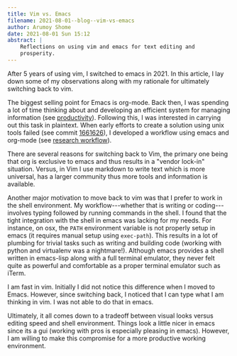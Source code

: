 ```yaml
---
title: Vim vs. Emacs
filename: 2021-08-01--blog--vim-vs-emacs
author: Arumoy Shome
date: 2021-08-01 Sun 15:12
abstract: |
    Reflections on using vim and emacs for text editing and
    prosperity.
---
```


After 5 years of using vim, I switched to emacs in 2021. In this
article, I lay down some of my observations along with my rationale
for ultimately switching back to vim.

The biggest selling point for Emacs is org-mode. Back then, I was
spending a lot of time thinking about and developing an efficient
system for managing information (see
[productivity](LINKME)). Following this, I was interested in carrying
out this task in plaintext. When early efforts to create a solution
using unix tools failed (see commit
[1661626](https://github.com/arumoy-shome/dotfiles/commit/1661626)),
I developed a workflow using emacs and org-mode (see [research
workflow](2021-06-03--blog--research-workflow)).

There are several reasons for switching back to Vim, the primary one
being that org is exclusive to emacs and thus results in a "vendor
lock-in" situation. Versus, in Vim I use markdown to write text which
is more universal, has a larger community thus more tools and
information is available.

Another major motivation to move back to vim was that I prefer to work
in the shell environment. My workflow---whether that is writing or
coding---involves typing followed by running commands in the
shell. I found that the tight integration with the shell in emacs was
lacking for my needs. For instance, on osx, the `PATH` environment
variable is not properly setup in emacs (it requires manual setup
using `exec-path`). This results in a lot of plumbing for trivial
tasks such as writing and building code (working with python and
virtualenv was a nightmare!). Although emacs provides a shell written
in emacs-lisp along with a full terminal emulator, they never felt
quite as powerful and comfortable as a proper terminal emulator such
as iTerm.

I am fast in vim. Initially I did not notice this difference when I
moved to Emacs. However, since switching back, I noticed that I can
type what I am thinking in vim. I was not able to do that in emacs.

Ultimately, it all comes down to a tradeoff between visual looks
versus editing speed and shell environment. Things look a little nicer
in emacs since its a gui (working with pros is especially pleasing in
emacs). However, I am willing to make this compromise for a more
productive working environment.
